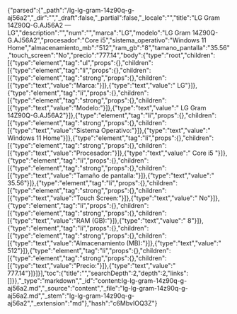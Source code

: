 {"parsed":{"_path":"/lg-lg-gram-14z90q-g-aj56a2","_dir":"","_draft":false,"_partial":false,"_locale":"","title":"LG Gram 14Z90Q-G.AJ56A2 — LG","description":"","num":"","marca":"LG","modelo":"LG Gram 14Z90Q-G.AJ56A2","procesador":"Core i5","sistema_operativo":"Windows 11 Home","almacenamiento_mb":"512","ram_gb":"8","tamano_pantalla":"35.56","touch_screen":"No","precio":"777.14","body":{"type":"root","children":[{"type":"element","tag":"ul","props":{},"children":[{"type":"element","tag":"li","props":{},"children":[{"type":"element","tag":"strong","props":{},"children":[{"type":"text","value":"Marca:"}]},{"type":"text","value":" LG"}]},{"type":"element","tag":"li","props":{},"children":[{"type":"element","tag":"strong","props":{},"children":[{"type":"text","value":"Modelo:"}]},{"type":"text","value":" LG Gram 14Z90Q-G.AJ56A2"}]},{"type":"element","tag":"li","props":{},"children":[{"type":"element","tag":"strong","props":{},"children":[{"type":"text","value":"Sistema Operativo:"}]},{"type":"text","value":" Windows 11 Home"}]},{"type":"element","tag":"li","props":{},"children":[{"type":"element","tag":"strong","props":{},"children":[{"type":"text","value":"Procesador:"}]},{"type":"text","value":" Core i5 "}]},{"type":"element","tag":"li","props":{},"children":[{"type":"element","tag":"strong","props":{},"children":[{"type":"text","value":"Tamaño de pantalla:"}]},{"type":"text","value":" 35.56"}]},{"type":"element","tag":"li","props":{},"children":[{"type":"element","tag":"strong","props":{},"children":[{"type":"text","value":"Touch Screen:"}]},{"type":"text","value":" No"}]},{"type":"element","tag":"li","props":{},"children":[{"type":"element","tag":"strong","props":{},"children":[{"type":"text","value":"RAM (GB):"}]},{"type":"text","value":" 8"}]},{"type":"element","tag":"li","props":{},"children":[{"type":"element","tag":"strong","props":{},"children":[{"type":"text","value":"Almacenamiento (MB):"}]},{"type":"text","value":" 512"}]},{"type":"element","tag":"li","props":{},"children":[{"type":"element","tag":"strong","props":{},"children":[{"type":"text","value":"Precio:"}]},{"type":"text","value":" 777.14"}]}]}],"toc":{"title":"","searchDepth":2,"depth":2,"links":[]}},"_type":"markdown","_id":"content:lg-lg-gram-14z90q-g-aj56a2.md","_source":"content","_file":"lg-lg-gram-14z90q-g-aj56a2.md","_stem":"lg-lg-gram-14z90q-g-aj56a2","_extension":"md"},"hash":"c6MbvIOQ3Z"}